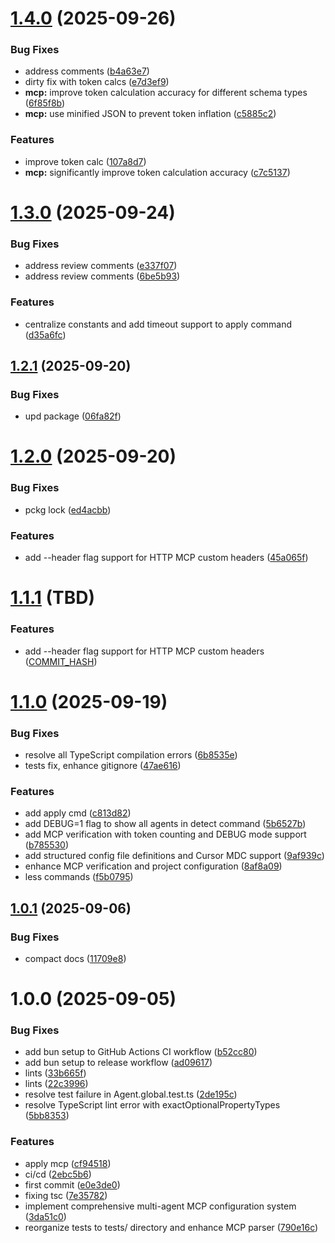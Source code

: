 # [1.4.0](https://github.com/agentinit/agentinit/compare/v1.3.0...v1.4.0) (2025-09-26)


### Bug Fixes

* address comments ([b4a63e7](https://github.com/agentinit/agentinit/commit/b4a63e79b376d059e2403ad396b779912e8ca50e))
* dirty fix with token calcs ([e7d3ef9](https://github.com/agentinit/agentinit/commit/e7d3ef98ea700937f2ccbd448ff18da02e65d1cd))
* **mcp:** improve token calculation accuracy for different schema types ([6f85f8b](https://github.com/agentinit/agentinit/commit/6f85f8b8448e8a391029f7bd50f975be5818ff7e))
* **mcp:** use minified JSON to prevent token inflation ([c5885c2](https://github.com/agentinit/agentinit/commit/c5885c277ac920781919178786386130b04b7633))


### Features

* improve token calc ([107a8d7](https://github.com/agentinit/agentinit/commit/107a8d7b5b849a7dfc4dd776474c7d0bcd11c179))
* **mcp:** significantly improve token calculation accuracy ([c7c5137](https://github.com/agentinit/agentinit/commit/c7c51377565e2ab110262c859d05a988a39a80ee))

# [1.3.0](https://github.com/agentinit/agentinit/compare/v1.2.1...v1.3.0) (2025-09-24)


### Bug Fixes

* address review comments ([e337f07](https://github.com/agentinit/agentinit/commit/e337f072bd41794756c72a3cdba96ebaff033e5f))
* address review comments ([6be5b93](https://github.com/agentinit/agentinit/commit/6be5b937ec6fcbf924ea93f378156ba44a46b9d5))


### Features

* centralize constants and add timeout support to apply command ([d35a6fc](https://github.com/agentinit/agentinit/commit/d35a6fc2dd76923c82ca7f26b4503260f25e944f))

## [1.2.1](https://github.com/agentinit/agentinit/compare/v1.2.0...v1.2.1) (2025-09-20)


### Bug Fixes

* upd package ([06fa82f](https://github.com/agentinit/agentinit/commit/06fa82fb67e296e85330806084ecea12f6916f05))

# [1.2.0](https://github.com/agentinit/agentinit/compare/v1.1.0...v1.2.0) (2025-09-20)


### Bug Fixes

* pckg lock ([ed4acbb](https://github.com/agentinit/agentinit/commit/ed4acbbc27c6342a109c81b91e6a23f264de1b9f))


### Features

* add --header flag support for HTTP MCP custom headers ([45a065f](https://github.com/agentinit/agentinit/commit/45a065f3b3876056acc76df4291db1808b94040a))

# [1.1.1](https://github.com/agentinit/agentinit/compare/v1.1.0...v1.1.1) (TBD)

### Features

* add --header flag support for HTTP MCP custom headers ([COMMIT_HASH](https://github.com/agentinit/agentinit/commit/COMMIT_HASH))

# [1.1.0](https://github.com/agentinit/agentinit/compare/v1.0.1...v1.1.0) (2025-09-19)


### Bug Fixes

* resolve all TypeScript compilation errors ([6b8535e](https://github.com/agentinit/agentinit/commit/6b8535e89e5e701587199fce519bd4d449d186e3))
* tests fix, enhance gitignore ([47ae616](https://github.com/agentinit/agentinit/commit/47ae616559a144ae1c2025060cffeefde494baac))


### Features

* add apply cmd ([c813d82](https://github.com/agentinit/agentinit/commit/c813d829aa0ef51029516f9e35af752efbb006e0))
* add DEBUG=1 flag to show all agents in detect command ([5b6527b](https://github.com/agentinit/agentinit/commit/5b6527bf0174f23be15a9795bb617e303283f5af))
* add MCP verification with token counting and DEBUG mode support ([b785530](https://github.com/agentinit/agentinit/commit/b78553073756719f40699591f2915190451fa285))
* add structured config file definitions and Cursor MDC support ([9af939c](https://github.com/agentinit/agentinit/commit/9af939c8102810d8f0a1d562fe5d561cf62af230))
* enhance MCP verification and project configuration ([8af8a09](https://github.com/agentinit/agentinit/commit/8af8a09a974c2f0f6075fda60e72c120517af13a))
* less commands ([f5b0795](https://github.com/agentinit/agentinit/commit/f5b07958f3296aa74e1d378d3e66fcf2146a6c00))

## [1.0.1](https://github.com/agentinit/agentinit/compare/v1.0.0...v1.0.1) (2025-09-06)


### Bug Fixes

* compact docs ([11709e8](https://github.com/agentinit/agentinit/commit/11709e8655d217178c1ab8943ab02247e0c36b4f))

# 1.0.0 (2025-09-05)


### Bug Fixes

* add bun setup to GitHub Actions CI workflow ([b52cc80](https://github.com/agentinit/agentinit/commit/b52cc80aaa5427f28bec728dd07c1470cdf1540c))
* add bun setup to release workflow ([ad09617](https://github.com/agentinit/agentinit/commit/ad096176a903e860c6f5eab6a8ad845b2beefa7c))
* lints ([33b665f](https://github.com/agentinit/agentinit/commit/33b665f2bf0f6b30995f70feb96d1782a5312010))
* lints ([22c3996](https://github.com/agentinit/agentinit/commit/22c3996f1df4825e7c346c027081a127bd072c33))
* resolve test failure in Agent.global.test.ts ([2de195c](https://github.com/agentinit/agentinit/commit/2de195c593c3f5fdaf7e809098af1b2c74836f48))
* resolve TypeScript lint error with exactOptionalPropertyTypes ([5bb8353](https://github.com/agentinit/agentinit/commit/5bb8353d20ae8159958f9b17aeb338196ac110b8))


### Features

* apply mcp ([cf94518](https://github.com/agentinit/agentinit/commit/cf94518d05c494f755d0e56d7bc70b9aa0efdb30))
* ci/cd ([2ebc5b6](https://github.com/agentinit/agentinit/commit/2ebc5b6c0b7599eebaaa703e10d881b8a8ed1080))
* first commit ([e0e3de0](https://github.com/agentinit/agentinit/commit/e0e3de040aed1ebacea26a05d780ca0b143bb3ae))
* fixing tsc ([7e35782](https://github.com/agentinit/agentinit/commit/7e3578216d6d541e02e745b96541a21515690e20))
* implement comprehensive multi-agent MCP configuration system ([3da51c0](https://github.com/agentinit/agentinit/commit/3da51c036c24faa49437db61fadad72bc9712f03))
* reorganize tests to tests/ directory and enhance MCP parser ([790e16c](https://github.com/agentinit/agentinit/commit/790e16c289354acc5b6a81e814b70b409263247b))
